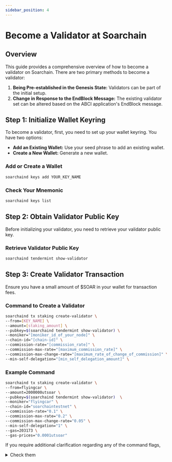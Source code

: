 ```yaml
---
sidebar_position: 4
---
```


# Become a Validator at Soarchain

## Overview

This guide provides a comprehensive overview of how to become a validator on Soarchain. There are two primary methods to become a validator:

1. **Being Pre-established in the Genesis State:** Validators can be part of the initial setup.
2. **Change in Response to the EndBlock Message:** The existing validator set can be altered based on the ABCI application's EndBlock message.

## Step 1: Initialize Wallet Keyring

To become a validator, first, you need to set up your wallet keyring. You have two options:

- **Add an Existing Wallet:** Use your seed phrase to add an existing wallet.
- **Create a New Wallet:** Generate a new wallet.

### Add or Create a Wallet

```bash
soarchaind keys add YOUR_KEY_NAME
```

### Check Your Mnemonic

```bash
soarchaind keys list
```

## Step 2: Obtain Validator Public Key

Before initializing your validator, you need to retrieve your validator public key.

### Retrieve Validator Public Key

```bash
soarchaind tendermint show-validator
```

## Step 3: Create Validator Transaction

Ensure you have a small amount of $SOAR in your wallet for transaction fees.

### Command to Create a Validator

```bash
soarchaind tx staking create-validator \
--from=[KEY_NAME] \
--amount=[staking_amount] \
--pubkey=$(soarchaind tendermint show-validator) \
--moniker="[moniker_id_of_your_node]" \
--chain-id="[chain-id]" \
--commission-rate="[commission_rate]" \
--commission-max-rate="[maximum_commission_rate]" \
--commission-max-change-rate="[maximum_rate_of_change_of_commission]" \
--min-self-delegation="[min_self_delegation_amount]" \
```

### Example Command

```bash
soarchaind tx staking create-validator \
--from=flyingcar \
--amount=2000000utsoar \
--pubkey=$(soarchaind tendermint show-validator)  \
--moniker="flyingcar" \
--chain-id="soarchaintestnet" \
--commission-rate="0.1" \
--commission-max-rate="0.2" \
--commission-max-change-rate="0.05" \
--min-self-delegation="1" \
--gas=203173 \
--gas-prices="0.0001utsoar"

```
If you require additional clarification regarding any of the command flags,
<details>
  <summary>Check them</summary>
  <div>

> - the from flag is the KEY_NAME you created when initializing the key on your keyring
> - the amount flag is the amount you will place in your own validator in $SOAR (in the example, 500000000soar is 500soar(basically delete 6 zero))
> -  the pubkey is the validator public key found earlier
> -  the moniker is a human readable name you choose for your validator
> -  the chain-id is whatever chain-id you are working with (in the soarchain testnet case it is soarchaintestnet)
> -  the commission-rate is the rate you will charge your delegates (in the example above, 10 percent)
> -  the commission-max-rate is the most you are allowed to charge your delegates (in the example above, 20 percent)
> -  the commission-max-change-rate is how much you can increase your commission rate in a 24 hour period (in the example above, 5 percent per day until   reaching the max rate)
> -  the min-self-delegation is the lowest amount of personal funds the validator is required to have in their own validator to stay bonded (in the example above, 500soar)
> - the gas-prices is the amount of gas used to send this create-validator transaction

  </div>
</details>